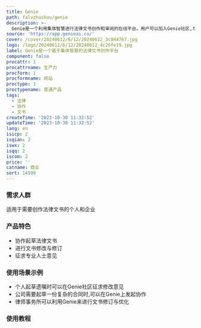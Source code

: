 ```yaml
---
title: Genie
path: falvzhushou/genie
description: >-
  Genie是一个利用集体智慧进行法律文书创作和审阅的在线平台。用户可以加入Genie社区,与其他用户一起起草、修改和完善各类法律文书。该平台汇聚了众多法律专业人士的知识和经验,用户可以受益于平台上的集体智慧,更好更快地完成法律文书创作。平台定价合理,定位精准,旨在让每一个用户都能受益。主要功能包括协作起草、文书修改与修订、专业人士点评等。适用于需要创作法律文书的个人及企业。
source: 'https://app.genieai.co/'
cover: /cover/20240612/6/12/20240612_3c844767.jpg
logo: /logo/20240612/6/12/20240612_4c26fe19.jpg
label: Genie是一个基于集体智慧的法律文书创作平台
component: false
procattr: 1
procattrname: 生产力
procform: 1
procformname: 网站
proctype: 1
proctypename: 普通产品
tags:
  - 法律
  - 协作
  - 文书
createTime: '2023-10-30 11:32:52'
updateTime: '2023-10-30 11:32:52'
lang: en
isicp: 2
isqian: 2
iswx: 2
isqq: 2
iscom: 2
price: ''
catname: 商业
sort: 14599
---
```




### 需求人群
适用于需要创作法律文书的个人和企业

### 产品特色
- 协作起草法律文书
- 进行文书修改与修订
- 征求专业人士意见

### 使用场景示例
- 个人起草遗嘱时可以在Genie社区征求修改意见
- 公司需要起草一份复杂的合同时,可以在Genie上发起协作
- 律师事务所可以利用Genie来进行文书修订与优化

### 使用教程


  
